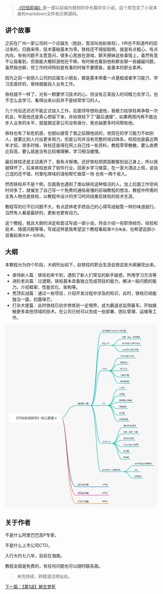 [](./resource/poster.jpg)

>[《烂俗前端》](https://juejin.cn/column/7017997240325111845)是一部以前端为题材的中长篇中文小说，这个库包含了小说本身的markdown文件和示例源码。

## 讲个故事
  之前在广州一家公司的一个应届生（姓赵，暂且叫他赵铁柱），HR也不知道咋的招过来的，归我来带，技术基础基本为零。铁柱还不错挺聪明，就是有点粗心，有点内向，有些问题不太愿意问，很多心思放在游戏、聊天撩妹这些事情上，虽然有意不让我看到，但我能大概知道他在干嘛，有时候也看到他和群友聊一些龌龊问题，虽然我也聊，但工作时间特别是有事的时候不要摸鱼，是基本的职业素养。

  因为之前一些刚入公司的应届生小朋友，都是基本带着一点基础或者学习能力、学习态度好的，很快就能投入业务工作。
	
  铁柱就不一样了，光有一颗要学习技术的心，但没有正真投入时间精力去学习，也不怎么会学习，看得出来以前并不是经常学习的人。
	
  几个月后还迟迟不能正式投入工作，后面领导想劝退他，我极力给铁柱再争取一次机会，毕竟他还是真心想留下来，并给铁柱下了“最后通牒”，如果两周内再不能达步入业务的水平，就是跟这家公司没有缘分，我也抽更多时间帮助他。
	
  铁柱也有了些危机感，也貌似接受了我之前跟他说的，他现在的学习能力不如别人，就要比别人付出更多努力。但是公司并没有完整的培训体系，校招也是最近两年才招，很多时候，铁柱还是得在网上自己找一些资料，教程零零散散，要么收费比较高，要么就是没有比较难理解，学习相当缓慢。
	
  最后铁柱还是主动离开了，我有点惭愧。还好铁柱把原因都推到自己身上，所以我就释怀了，后来铁柱放弃了软件行业，回家乡学习做菜，在一家大酒店上班，说自己混的还不错，村里吃席啥的请他帮忙做菜一场
也有一两千收入。
	
  然而铁柱并不是个例，后面我也遇到了类似铁柱这种情况的人。加上后面工作空闲时间多了，就催生了自己写一个免费的通俗易懂的前端教程的想法，教程中所需的主角人物也是铁柱，以教程中设计的学习时间线重启铁柱的技术生涯。
  
  教程写的烂不烂问题不大，有点武林老手把自己的心得写成秘笈一样的味道就行。当然有人看是最好的，更新也更有动力。
  
  这个教程，我且大胆的决定和尝试写成一部小说，将会介绍一些职场经历、经验和技术、情感问题等等。写成这样是我希望这个教程看起来`不乏味道`，也希望这部小说看起来`并非一无所获`。
  
## 大纲
本教程分为四个阶段，大纲列出如下，赵铁柱的职业生涯会按这些大纲展现出来。
+ 虐待新人篇：铁柱初来乍到，遇到了新人们常见的新手疑惑，所用学习方法等
+ 进阶老兵篇：过渡期，铁柱基本具备独立完成项目的能力，解决一般问题的能力。介绍框架、性能优化、架构等。
+ 秃顶实战篇：通过一些项目，介绍开发过程中涉及的知识，此时，铁柱已经能独当一面，初露锋芒。
+ 打杂大佬篇：此时铁柱已初步修炼到一定境界，成为霸道总监预备军。开始接触更多其他领域的技术。在公司已经可以完成一些部署、团队管理、运维等工作。

![烂俗前端教程大纲](./dagang.png)
	
## 关于作者
不是什么阿里巴巴高P专家，

不是什么上市公司CTO，

入行大约七八年，目前在海南。

教程全部是免费的，有任何问题也可以随时联系我。


> 未完待续，转载请注明出处。


[下一篇：【第1话】醉生梦死](https://zhuanlan.zhihu.com/p/419573758)
